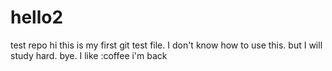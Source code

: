 # hello2
test repo
hi this is my first git test file.
I don't know how to use this. but I will study hard. bye.
I like :coffee
i'm back

